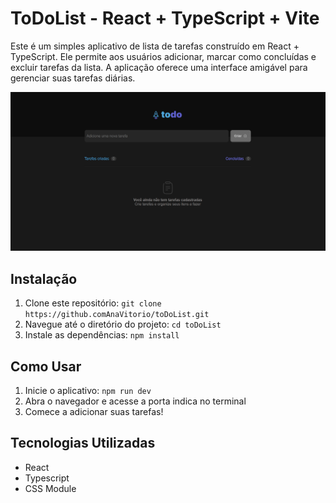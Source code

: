 # ToDoList - React + TypeScript + Vite

Este é um simples aplicativo de lista de tarefas construído em React + TypeScript. Ele permite aos usuários adicionar, marcar como concluídas e excluir tarefas da lista. A aplicação oferece uma interface amigável para gerenciar suas tarefas diárias.


![alt text](/src//assets/image.png)


## Instalação
1. Clone este repositório: `git clone https://github.comAnaVitorio/toDoList.git`
2. Navegue até o diretório do projeto: `cd toDoList`
3. Instale as dependências: `npm install`

## Como Usar
1. Inicie o aplicativo: `npm run dev`
2. Abra o navegador e acesse a porta indica no terminal
3. Comece a adicionar suas tarefas!

## Tecnologias Utilizadas
* React
* Typescript
* CSS Module



